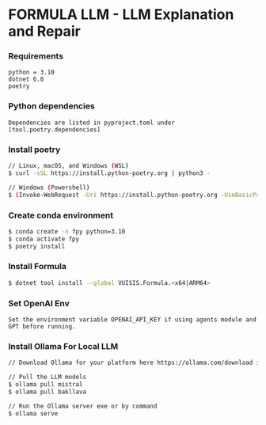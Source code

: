 # FORMULA LLM - LLM Explanation and Repair

### Requirements
```
python = 3.10
dotnet 6.0
poetry 
```

### Python dependencies
```
Dependencies are listed in pyproject.toml under [tool.poetry.dependencies]
```

### Install poetry 
```bash
// Linux, macOS, and Windows (WSL)
$ curl -sSL https://install.python-poetry.org | python3 -

// Windows (Powershell)
$ (Invoke-WebRequest -Uri https://install.python-poetry.org -UseBasicParsing).Content | py -
```

### Create conda environment
```bash
$ conda create -n fpy python=3.10
$ conda activate fpy
$ poetry install
```

### Install Formula
```bash
$ dotnet tool install --global VUISIS.Formula.<x64|ARM64> 
```

### Set OpenAI Env 
```
Set the environment variable OPENAI_API_KEY if using agents module and GPT before running.
```

### Install Ollama For Local LLM
```bash
// Download Ollama for your platform here https://ollama.com/download if using pipelines module.

// Pull the LLM models
$ ollama pull mistral
$ ollama pull bakllava

// Run the Ollama server exe or by command
$ ollama serve
```